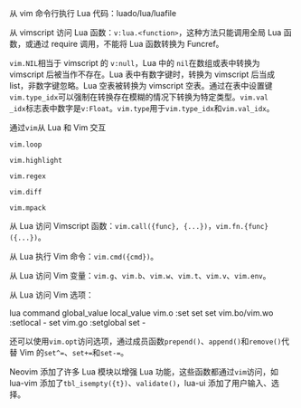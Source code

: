 从 vim 命令行执行 Lua 代码：luado/lua/luafile

从 vimscript 访问 Lua 函数：`v:lua.<function>`，这种方法只能调用全局 Lua 函数，或通过 require 调用，不能将 Lua 函数转换为 Funcref。

`vim.NIL`相当于 vimscript 的 `v:null`，Lua 中的 `nil`在数组或表中转换为 vimscript 后被当作不存在。Lua 表中有数字键时，转换为 vimscript 后当成 list，非数字键忽略。Lua 空表被转换为 vimscript 空表。通过在表中设置键`vim.type_idx`可以强制在转换存在模糊的情况下转换为特定类型。`vim.val	_idx`标志表中数字是`v:Float`。`vim.type`用于`vim.type_idx`和`vim.val_idx`。

通过`vim`从 Lua 和 Vim 交互

`vim.loop`

`vim.highlight`

`vim.regex`

`vim.diff`

`vim.mpack`



从 Lua 访问 Vimscript 函数：`vim.call({func}, {...})`，`vim.fn.{func}({...})`。

从 Lua 执行 Vim 命令：`vim.cmd({cmd})`。

从 Lua 访问 Vim 变量：`vim.g`、`vim.b`、`vim.w`、`vim.t`、`vim.v`、`vim.env`。

从 Lua 访问 Vim 选项：

lua            command      global_value       local_value
vim.o           :set                set                set
vim.bo/vim.wo   :setlocal            -                 set
vim.go          :setglobal          set                 -

还可以使用`vim.opt`访问选项，通过成员函数`prepend()`、`append()`和`remove()`代替 Vim 的`set^=`、`set+=`和`set-=`。

Neovim 添加了许多 Lua 模块以增强 Lua 功能，这些函数都通过`vim`访问，如 lua-vim 添加了`tbl_isempty({t})`、`validate()`，lua-ui 添加了用户输入、选择。